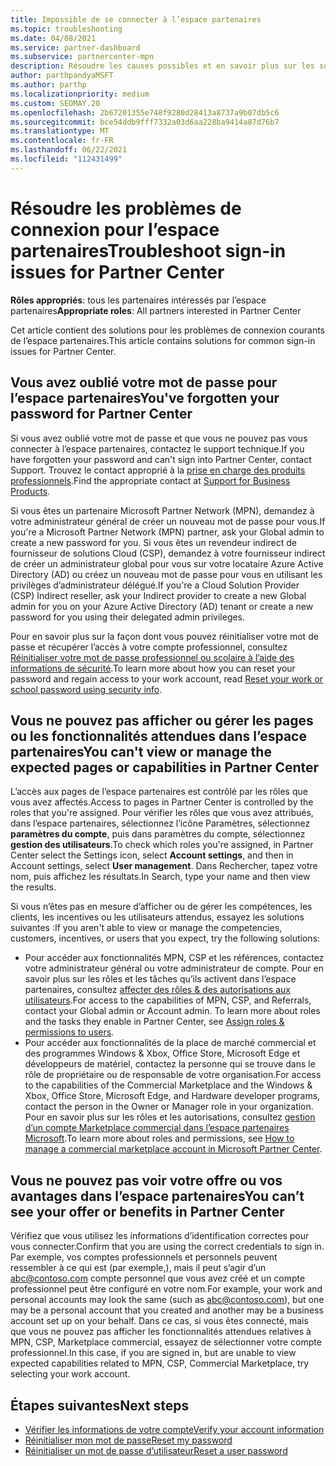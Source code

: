 ```yaml
---
title: Impossible de se connecter à l’espace partenaires
ms.topic: troubleshooting
ms.date: 04/08/2021
ms.service: partner-dashboard
ms.subservice: partnercenter-mpn
description: Résoudre les causes possibles et en savoir plus sur les solutions lorsque vous ne pouvez pas vous connecter à l’espace partenaires-en savoir plus sur la réinitialisation des mots de passe, la vérification des rôles et la vérification des informations d’identification.
author: parthpandyaMSFT
ms.author: parthp
ms.localizationpriority: medium
ms.custom: SEOMAY.20
ms.openlocfilehash: 2b67201355e748f9280d28413a8737a9b07db5c6
ms.sourcegitcommit: bce54ddb9fff7332a03d6aa228ba9414a87d76b7
ms.translationtype: MT
ms.contentlocale: fr-FR
ms.lasthandoff: 06/22/2021
ms.locfileid: "112431499"
---
```

# <a name="troubleshoot-sign-in-issues-for-partner-center"></a><span data-ttu-id="d0d3f-103">Résoudre les problèmes de connexion pour l’espace partenaires</span><span class="sxs-lookup"><span data-stu-id="d0d3f-103">Troubleshoot sign-in issues for Partner Center</span></span>

<span data-ttu-id="d0d3f-104">**Rôles appropriés**: tous les partenaires intéressés par l’espace partenaires</span><span class="sxs-lookup"><span data-stu-id="d0d3f-104">**Appropriate roles**: All partners interested in Partner Center</span></span>

<span data-ttu-id="d0d3f-105">Cet article contient des solutions pour les problèmes de connexion courants de l’espace partenaires.</span><span class="sxs-lookup"><span data-stu-id="d0d3f-105">This article contains solutions for common sign-in issues for Partner Center.</span></span>

## <a name="youve-forgotten-your-password-for-partner-center"></a><span data-ttu-id="d0d3f-106">Vous avez oublié votre mot de passe pour l’espace partenaires</span><span class="sxs-lookup"><span data-stu-id="d0d3f-106">You've forgotten your password for Partner Center</span></span>

<span data-ttu-id="d0d3f-107">Si vous avez oublié votre mot de passe et que vous ne pouvez pas vous connecter à l’espace partenaires, contactez le support technique.</span><span class="sxs-lookup"><span data-stu-id="d0d3f-107">If you have forgotten your password and can't sign into Partner Center, contact Support.</span></span> <span data-ttu-id="d0d3f-108">Trouvez le contact approprié à la [prise en charge des produits professionnels](/microsoft-365/admin/contact-support-for-business-products).</span><span class="sxs-lookup"><span data-stu-id="d0d3f-108">Find the appropriate contact at [Support for Business Products](/microsoft-365/admin/contact-support-for-business-products).</span></span>

<span data-ttu-id="d0d3f-109">Si vous êtes un partenaire Microsoft Partner Network (MPN), demandez à votre administrateur général de créer un nouveau mot de passe pour vous.</span><span class="sxs-lookup"><span data-stu-id="d0d3f-109">If you're a Microsoft Partner Network (MPN) partner, ask your Global admin to create a new password for you.</span></span> <span data-ttu-id="d0d3f-110">Si vous êtes un revendeur indirect de fournisseur de solutions Cloud (CSP), demandez à votre fournisseur indirect de créer un administrateur global pour vous sur votre locataire Azure Active Directory (AD) ou créez un nouveau mot de passe pour vous en utilisant les privilèges d’administrateur délégué.</span><span class="sxs-lookup"><span data-stu-id="d0d3f-110">If you're a Cloud Solution Provider (CSP) Indirect reseller, ask your Indirect provider to create a new Global admin for you on your Azure Active Directory (AD) tenant or create a new password for you using their delegated admin privileges.</span></span>

<span data-ttu-id="d0d3f-111">Pour en savoir plus sur la façon dont vous pouvez réinitialiser votre mot de passe et récupérer l’accès à votre compte professionnel, consultez [Réinitialiser votre mot de passe professionnel ou scolaire à l’aide des informations de sécurité](/azure/active-directory/user-help/active-directory-passwords-update-your-own-password#how-to-change-your-password).</span><span class="sxs-lookup"><span data-stu-id="d0d3f-111">To learn more about how you can reset your password and regain access to your work account, read [Reset your work or school password using security info](/azure/active-directory/user-help/active-directory-passwords-update-your-own-password#how-to-change-your-password).</span></span>

## <a name="you-cant-view-or-manage-the-expected-pages-or-capabilities-in-partner-center"></a><span data-ttu-id="d0d3f-112">Vous ne pouvez pas afficher ou gérer les pages ou les fonctionnalités attendues dans l’espace partenaires</span><span class="sxs-lookup"><span data-stu-id="d0d3f-112">You can't view or manage the expected pages or capabilities in Partner Center</span></span>

<span data-ttu-id="d0d3f-113">L’accès aux pages de l’espace partenaires est contrôlé par les rôles que vous avez affectés.</span><span class="sxs-lookup"><span data-stu-id="d0d3f-113">Access to pages in Partner Center is controlled by the roles that you're assigned.</span></span> <span data-ttu-id="d0d3f-114">Pour vérifier les rôles que vous avez attribués, dans l’espace partenaires, sélectionnez l’icône Paramètres, sélectionnez **paramètres du compte**, puis dans paramètres du compte, sélectionnez **gestion des utilisateurs**.</span><span class="sxs-lookup"><span data-stu-id="d0d3f-114">To check which roles you're assigned, in Partner Center select the Settings icon, select **Account settings**, and then in Account settings, select **User management**.</span></span> <span data-ttu-id="d0d3f-115">Dans Rechercher, tapez votre nom, puis affichez les résultats.</span><span class="sxs-lookup"><span data-stu-id="d0d3f-115">In Search, type your name and then view the results.</span></span>

<span data-ttu-id="d0d3f-116">Si vous n’êtes pas en mesure d’afficher ou de gérer les compétences, les clients, les incentives ou les utilisateurs attendus, essayez les solutions suivantes :</span><span class="sxs-lookup"><span data-stu-id="d0d3f-116">If you aren't able to view or manage the competencies, customers, incentives, or users that you expect, try the following solutions:</span></span>

- <span data-ttu-id="d0d3f-117">Pour accéder aux fonctionnalités MPN, CSP et les références, contactez votre administrateur général ou votre administrateur de compte. Pour en savoir plus sur les rôles et les tâches qu’ils activent dans l’espace partenaires, consultez [affecter des rôles & des autorisations aux utilisateurs](permissions-overview.md).</span><span class="sxs-lookup"><span data-stu-id="d0d3f-117">For access to the capabilities of MPN, CSP, and Referrals, contact your Global admin or Account admin. To learn more about roles and the tasks they enable in Partner Center, see [Assign roles & permissions to users](permissions-overview.md).</span></span>
- <span data-ttu-id="d0d3f-118">Pour accéder aux fonctionnalités de la place de marché commercial et des programmes Windows & Xbox, Office Store, Microsoft Edge et développeurs de matériel, contactez la personne qui se trouve dans le rôle de propriétaire ou de responsable de votre organisation.</span><span class="sxs-lookup"><span data-stu-id="d0d3f-118">For access to the capabilities of the Commercial Marketplace and the Windows & Xbox, Office Store, Microsoft Edge, and Hardware developer programs, contact the person in the Owner or Manager role in your organization.</span></span> <span data-ttu-id="d0d3f-119">Pour en savoir plus sur les rôles et les autorisations, consultez [gestion d’un compte Marketplace commercial dans l’espace partenaires Microsoft](/azure/marketplace/partner-center-portal/manage-account#define-user-roles-and-permissions).</span><span class="sxs-lookup"><span data-stu-id="d0d3f-119">To learn more about roles and permissions, see [How to manage a commercial marketplace account in Microsoft Partner Center](/azure/marketplace/partner-center-portal/manage-account#define-user-roles-and-permissions).</span></span>

## <a name="you-cant-see-your-offer-or-benefits-in-partner-center"></a><span data-ttu-id="d0d3f-120">Vous ne pouvez pas voir votre offre ou vos avantages dans l’espace partenaires</span><span class="sxs-lookup"><span data-stu-id="d0d3f-120">You can’t see your offer or benefits in Partner Center</span></span>

<span data-ttu-id="d0d3f-121">Vérifiez que vous utilisez les informations d’identification correctes pour vous connecter.</span><span class="sxs-lookup"><span data-stu-id="d0d3f-121">Confirm that you are using the correct credentials to sign in.</span></span> <span data-ttu-id="d0d3f-122">Par exemple, vos comptes professionnels et personnels peuvent ressembler à ce qui est (par exemple,), mais il peut s’agir d’un abc@contoso.com compte personnel que vous avez créé et un compte professionnel peut être configuré en votre nom.</span><span class="sxs-lookup"><span data-stu-id="d0d3f-122">For example, your work and personal accounts may look the same (such as abc@contoso.com), but one may be a personal account that you created and another may be a business account set up on your behalf.</span></span> <span data-ttu-id="d0d3f-123">Dans ce cas, si vous êtes connecté, mais que vous ne pouvez pas afficher les fonctionnalités attendues relatives à MPN, CSP, Marketplace commercial, essayez de sélectionner votre compte professionnel.</span><span class="sxs-lookup"><span data-stu-id="d0d3f-123">In this case, if you are signed in, but are unable to view expected capabilities related to MPN, CSP, Commercial Marketplace, try selecting your work account.</span></span>

## <a name="next-steps"></a><span data-ttu-id="d0d3f-124">Étapes suivantes</span><span class="sxs-lookup"><span data-stu-id="d0d3f-124">Next steps</span></span>

- [<span data-ttu-id="d0d3f-125">Vérifier les informations de votre compte</span><span class="sxs-lookup"><span data-stu-id="d0d3f-125">Verify your account information</span></span>](verification-responses.md)
- [<span data-ttu-id="d0d3f-126">Réinitialiser mon mot de passe</span><span class="sxs-lookup"><span data-stu-id="d0d3f-126">Reset my password</span></span>](reset-my-pasword.md)
- [<span data-ttu-id="d0d3f-127">Réinitialiser un mot de passe d’utilisateur</span><span class="sxs-lookup"><span data-stu-id="d0d3f-127">Reset a user password</span></span>](reset-a-user-password.md)